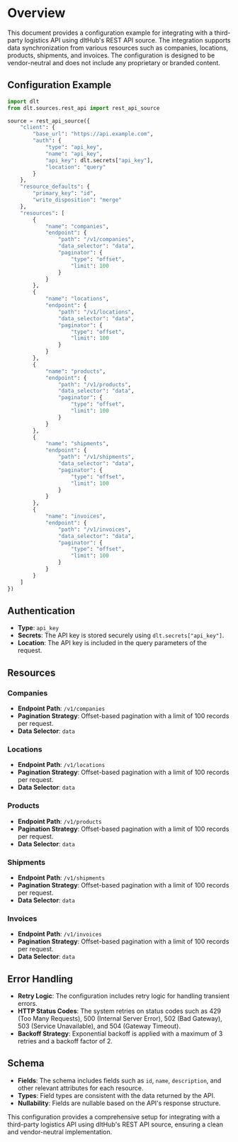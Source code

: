 # Overview

This document provides a configuration example for integrating with a third-party logistics API using dltHub's REST API source. The integration supports data synchronization from various resources such as companies, locations, products, shipments, and invoices. The configuration is designed to be vendor-neutral and does not include any proprietary or branded content.

## Configuration Example

```python
import dlt
from dlt.sources.rest_api import rest_api_source

source = rest_api_source({
    "client": {
        "base_url": "https://api.example.com",
        "auth": {
            "type": "api_key",
            "name": "api_key",
            "api_key": dlt.secrets["api_key"],
            "location": "query"
        }
    },
    "resource_defaults": {
        "primary_key": "id",
        "write_disposition": "merge"
    },
    "resources": [
        {
            "name": "companies",
            "endpoint": {
                "path": "/v1/companies",
                "data_selector": "data",
                "paginator": {
                    "type": "offset",
                    "limit": 100
                }
            }
        },
        {
            "name": "locations",
            "endpoint": {
                "path": "/v1/locations",
                "data_selector": "data",
                "paginator": {
                    "type": "offset",
                    "limit": 100
                }
            }
        },
        {
            "name": "products",
            "endpoint": {
                "path": "/v1/products",
                "data_selector": "data",
                "paginator": {
                    "type": "offset",
                    "limit": 100
                }
            }
        },
        {
            "name": "shipments",
            "endpoint": {
                "path": "/v1/shipments",
                "data_selector": "data",
                "paginator": {
                    "type": "offset",
                    "limit": 100
                }
            }
        },
        {
            "name": "invoices",
            "endpoint": {
                "path": "/v1/invoices",
                "data_selector": "data",
                "paginator": {
                    "type": "offset",
                    "limit": 100
                }
            }
        }
    ]
})
```

## Authentication

- **Type**: `api_key`
- **Secrets**: The API key is stored securely using `dlt.secrets["api_key"]`.
- **Location**: The API key is included in the query parameters of the request.

## Resources

### Companies
- **Endpoint Path**: `/v1/companies`
- **Pagination Strategy**: Offset-based pagination with a limit of 100 records per request.
- **Data Selector**: `data`

### Locations
- **Endpoint Path**: `/v1/locations`
- **Pagination Strategy**: Offset-based pagination with a limit of 100 records per request.
- **Data Selector**: `data`

### Products
- **Endpoint Path**: `/v1/products`
- **Pagination Strategy**: Offset-based pagination with a limit of 100 records per request.
- **Data Selector**: `data`

### Shipments
- **Endpoint Path**: `/v1/shipments`
- **Pagination Strategy**: Offset-based pagination with a limit of 100 records per request.
- **Data Selector**: `data`

### Invoices
- **Endpoint Path**: `/v1/invoices`
- **Pagination Strategy**: Offset-based pagination with a limit of 100 records per request.
- **Data Selector**: `data`

## Error Handling

- **Retry Logic**: The configuration includes retry logic for handling transient errors.
- **HTTP Status Codes**: The system retries on status codes such as 429 (Too Many Requests), 500 (Internal Server Error), 502 (Bad Gateway), 503 (Service Unavailable), and 504 (Gateway Timeout).
- **Backoff Strategy**: Exponential backoff is applied with a maximum of 3 retries and a backoff factor of 2.

## Schema

- **Fields**: The schema includes fields such as `id`, `name`, `description`, and other relevant attributes for each resource.
- **Types**: Field types are consistent with the data returned by the API.
- **Nullability**: Fields are nullable based on the API's response structure.

This configuration provides a comprehensive setup for integrating with a third-party logistics API using dltHub's REST API source, ensuring a clean and vendor-neutral implementation.